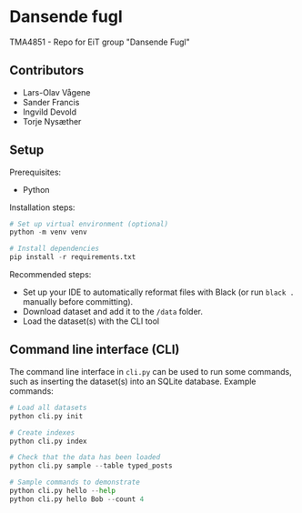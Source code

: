 # Dansende fugl

TMA4851 - Repo for EiT group "Dansende Fugl"

## Contributors

- Lars-Olav Vågene
- Sander Francis
- Ingvild Devold
- Torje Nysæther

## Setup

Prerequisites:

- Python

Installation steps:

```python
# Set up virtual environment (optional)
python -m venv venv

# Install dependencies
pip install -r requirements.txt
```

Recommended steps:

- Set up your IDE to automatically reformat files with Black (or run `black .` manually before committing).
- Download dataset and add it to the `/data` folder.
- Load the dataset(s) with the CLI tool

## Command line interface (CLI)

The command line interface in `cli.py` can be used to run some commands, such
as inserting the dataset(s) into an SQLite database. Example commands:

```python
# Load all datasets
python cli.py init

# Create indexes
python cli.py index

# Check that the data has been loaded
python cli.py sample --table typed_posts

# Sample commands to demonstrate
python cli.py hello --help
python cli.py hello Bob --count 4
```

